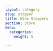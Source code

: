 ```yaml
---
layout: category
slug: stopper
title: Wine Stoppers
section: Store
menu:
  categories:
    weight: 5

---
```

